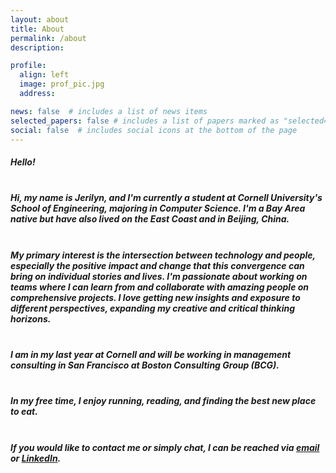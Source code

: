 ```yaml
---
layout: about
title: About
permalink: /about
description:

profile:
  align: left
  image: prof_pic.jpg
  address: 

news: false  # includes a list of news items
selected_papers: false # includes a list of papers marked as "selected={true}"
social: false  # includes social icons at the bottom of the page
---
```

##### **Hello!** <br /><br />


##### Hi, my name is Jerilyn, and I'm currently a student at Cornell University's School of Engineering, majoring in Computer Science. I'm a Bay Area native but have also lived on the East Coast and in Beijing, China.  <br /><br />

##### My primary interest is the intersection between technology and people, especially the positive impact and change that this convergence can bring on individual stories and lives. I'm passionate about working on teams where I can learn from and collaborate with amazing people on comprehensive projects. I love getting new insights and exposure to different perspectives, expanding my creative and critical thinking horizons. <br /><br />

##### I am in my last year at Cornell and will be working in management consulting in San Francisco at Boston Consulting Group (BCG)</mark>.   <br /><br />

##### In my free time, I enjoy running, reading, and finding the best new place to eat.  <br /><br />

##### If you would like to contact me or simply chat, I can be reached via [email](mailto:jerilynz@gmail.com) or [LinkedIn](https://www.linkedin.com/in/jerilynzheng/).
